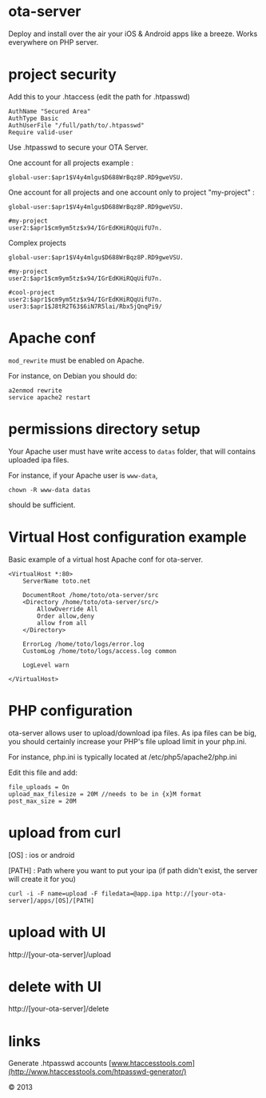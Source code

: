 ota-server
==========

Deploy and install over the air your iOS &amp; Android apps like a breeze. Works everywhere on PHP server.

project security
================

Add this to your .htaccess (edit the path for .htpasswd)

```
AuthName "Secured Area"
AuthType Basic
AuthUserFile "/full/path/to/.htpasswd"
Require valid-user
```

Use .htpasswd to secure your OTA Server.

One account for all projects example :

```
global-user:$apr1$V4y4mlgu$D688WrBqz8P.RD9gweVSU.
```

One account for all projects and one account only to project "my-project" :

```
global-user:$apr1$V4y4mlgu$D688WrBqz8P.RD9gweVSU.

#my-project
user2:$apr1$cm9ym5tz$x94/IGrEdKHiRQqUifU7n.
```
Complex projects

```
global-user:$apr1$V4y4mlgu$D688WrBqz8P.RD9gweVSU.

#my-project
user2:$apr1$cm9ym5tz$x94/IGrEdKHiRQqUifU7n.

#cool-project
user2:$apr1$cm9ym5tz$x94/IGrEdKHiRQqUifU7n.
user3:$apr1$J8tR2T63$6iN7R5lai/Rbx5jQnqPi9/
```

Apache conf
================

`mod_rewrite` must be enabled on Apache.

For instance, on Debian you should do:

```
a2enmod rewrite
service apache2 restart
```

permissions directory setup
================

Your Apache user must have write access to `datas` folder, that will contains uploaded ipa files.

For instance, if your Apache user is `www-data`, 

	chown -R www-data datas
	
should be sufficient.

Virtual Host configuration example
================

Basic example of a virtual host Apache conf for ota-server.

```
<VirtualHost *:80>
	ServerName toto.net

	DocumentRoot /home/toto/ota-server/src
	<Directory /home/toto/ota-server/src/>
		AllowOverride All
		Order allow,deny
		allow from all
	</Directory>

	ErrorLog /home/toto/logs/error.log
	CustomLog /home/toto/logs/access.log common

	LogLevel warn

</VirtualHost>
```

PHP configuration
================

ota-server allows user to upload/download ipa files. As ipa files can be big, you should certainly increase your PHP's file upload limit in your php.ini.

For instance, php.ini is typically located at /etc/php5/apache2/php.ini

Edit this file and add:

```
file_uploads = On
upload_max_filesize = 20M //needs to be in {x}M format
post_max_size = 20M 
```

upload from curl
================

[OS] : ios or android

[PATH] : Path where you want to put your ipa (if path didn't exist, the server will create it for you)
```
curl -i -F name=upload -F filedata=@app.ipa http://[your-ota-server]/apps/[OS]/[PATH]
```

upload with UI
==============

http://[your-ota-server]/upload

delete with UI
==============

http://[your-ota-server]/delete

links
=====

Generate .htpasswd accounts [www.htaccesstools.com](http://www.htaccesstools.com/htpasswd-generator/)

© 2013
